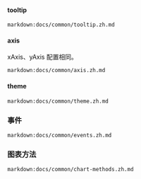 #### tooltip

`markdown:docs/common/tooltip.zh.md`

#### axis

xAxis、yAxis 配置相同。

`markdown:docs/common/axis.zh.md`

#### theme

`markdown:docs/common/theme.zh.md`

### 事件

`markdown:docs/common/events.zh.md`

### 图表方法

`markdown:docs/common/chart-methods.zh.md`
